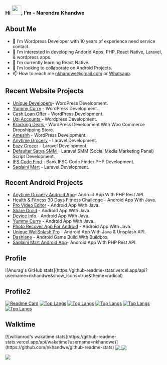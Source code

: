 
### Hi <img src="https://raw.githubusercontent.com/MartinHeinz/MartinHeinz/master/wave.gif" width="30px">, I’m - Narendra Khandwe


<h2> About Me </h2>


- 👋 I’m Wordpress Developer with 10 years of experience need service contact.
- 👀 I’m interested in developing Andorid Apps, PHP, React Native, Laravel, & wordpress apps.
- 🌱 I’m currently learning React Native.
- 💞️ I’m looking to collaborate on Android Projects.
- 📫 How to reach me  [nkhandwe@gmail.com](mailto:nkhandwe@gmail.com) or  [Whatsapp](https://wa.me/message/NSAUJ5OHCRA6L1).  

<h2>Recent Website Projects </h2>



- [Unique Developers](https://uniquedevelopers.online/)- WordPress Development. </br>
- [Yummy Curry](https://yummy-curry.com/) - WordPress Development. </br>
- [Cash Loan Offer](https://cashloanoffer.in/) - WordPress Development. </br>
- [Uzi Accounts ](https://uziaccounts.com/) - Wordpress Development. </br>
- [Kracking Deals ](https://krackingdeals.com/) - WordPress Development With Woo Commerce Dropshipping Store.</br>
- [Ameshh](https://ameshh.com/) - WordPress Development. </br>
- [Anytime Grocery](https://anytimegrocery.in/) - Laravel Development. </br>
- [Eazy Grocer](https://eazygrocer.in/) - Laravel Development. </br>
- [Defaulter Satya SMM ](https://defaultersatyasmm.online/) - Laravel SMM (Social Media Marketing Panel) Script Development. </br>
- [IFS Code Find ](https://ifscodefind.in/) - Bank IFSC Code Finder PHP Development. </br>
- [Saqlaini Mart](https://saqlainimart.in/) -  Laravel Development. </br>


<h2>Recent Android Projects </h2>


- [Anytime Grocery Android App](https://play.google.com/store/apps/details?id=com.anytimegrocery.shop)- Android App With PHP Rest API. </br>
- [Health &amp; Fitness 30 Days Fitness Challenge](https://play.google.com/store/apps/details?id=com.nktech.healthmanager) - Android App With Java. </br>
- [Pro Video Editor](https://play.google.com/store/apps/details?id=com.nktech.allinonevideoeditor) - Android App With Java. </br>
- [Share Droid](https://play.google.com/store/apps/details?id=com.shareit.uniquedevelopers) - Android App With Java. </br>
- [Device Info ](https://play.google.com/store/apps/details?id=com.droidloverx.deviceinfo) - Android App With Java. </br>
- [Yummy Curry](https://play.google.com/store/apps/details?id=com.yummy.curry) - Android App With Java.  </br>
- [Photo Recover App For Android](https://play.google.com/store/apps/details?id=com.uniquedevelopers.recoverphotos) - Android App With Java.  </br>
- [Unique WallSplash Pro](https://play.google.com/store/apps/details?id=wallsplash.droidloverx.com) - Android App With Java & Unsplash API.  </br>
- [Dashlane](https://play.google.com/store/apps/details?id=com.nktech.dashlane) - Android Game Build With Buildbox.  </br>
- [Saqlaini Mart Android App](https://play.google.com/store/apps/details?id=saqlainimart.user.shop)- Android App With PHP Rest API. </br>

<h2>Profile</h2>
![Anurag's GitHub stats](https://github-readme-stats.vercel.app/api?username=nkhandwe&show_icons=true&theme=radical)


<h2>Profile2</h2>

[![Readme Card](https://github-readme-stats.vercel.app/api/pin/?username=nkhandwe&repo=github-readme-stats)](https://github.com/nkhandwe/github-readme-stats)
[![Top Langs](https://github-readme-stats.vercel.app/api/top-langs/?username=nkhandwe)](https://github.com/anuraghazra/github-readme-stats)
[![Top Langs](https://github-readme-stats.vercel.app/api/top-langs/?username=nkhandwe&exclude_repo=github-readme-stats,nkhandwe.github.io)](https://github.com/nkhandwe/github-readme-stats)
[![Top Langs](https://github-readme-stats.vercel.app/api/top-langs/?username=nkhandwe&hide=javascript,html)](https://github.com/nkhandwe/github-readme-stats)
[![Top Langs](https://github-readme-stats.vercel.app/api/top-langs/?username=nkhandwe&langs_count=8)](https://github.com/nkhandwe/github-readme-stats)
[![Top Langs](https://github-readme-stats.vercel.app/api/top-langs/?username=nkhandwe&layout=compact)](https://github.com/nkhandwe/github-readme-stats)

<h2>Walktime</h2>
[![willianrod's wakatime stats](https://github-readme-stats.vercel.app/api/wakatime?username=nkhandwe)](https://github.com/nkhandwe/github-readme-stats)

<a href="https://github.com/nkhandwe/github-readme-stats">
  <img align="center" src="https://github-readme-stats.vercel.app/api/pin/?username=nkhandwe&repo=github-readme-stats" />
</a>
<a href="https://github.com/nkhandwe/convoychat">
  <img align="center" src="https://github-readme-stats.vercel.app/api/pin/?username=nkhandwe&repo=convoychat" />
</a>







 ![](https://img.shields.io/badge/<Editor>-<IntelijIdea>-informational?style=flat&logo=<LOGO_NAME>&logoColor=white&color=2bbc8a)
<!---
nkhandwe/nkhandwe is a ✨ special ✨ repository because its `README.md` (this file) appears on your GitHub profile.
You can click the Preview link to take a look at your changes.
--->
